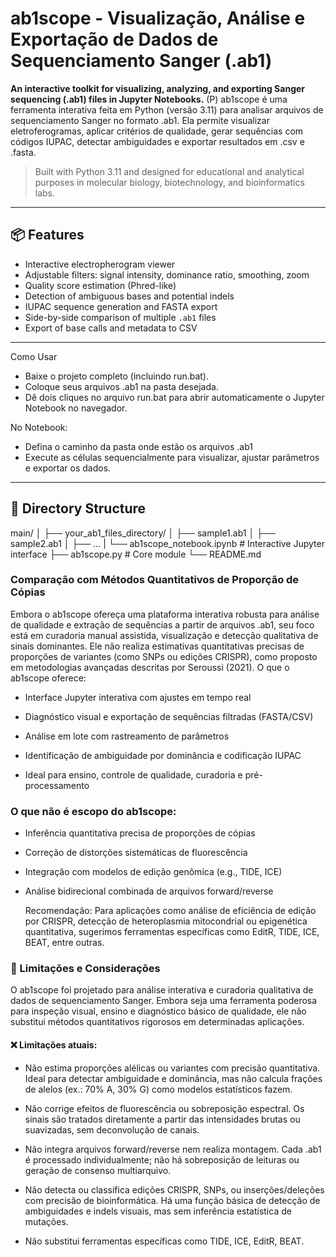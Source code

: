 # ab1scope - Visualização, Análise e Exportação de Dados de Sequenciamento Sanger (.ab1)

**An interactive toolkit for visualizing, analyzing, and exporting Sanger sequencing (.ab1) files in Jupyter Notebooks.**
(P) ab1scope é uma ferramenta interativa feita em Python (versão 3.11) para analisar arquivos de sequenciamento Sanger no formato .ab1. Ela permite visualizar eletroferogramas, aplicar critérios de qualidade, gerar sequências com códigos IUPAC, detectar ambiguidades e exportar resultados em .csv e .fasta.

> Built with Python 3.11 and designed for educational and analytical purposes in molecular biology, biotechnology, and bioinformatics labs.

---

## 📦 Features

- Interactive electropherogram viewer
- Adjustable filters: signal intensity, dominance ratio, smoothing, zoom
- Quality score estimation (Phred-like)
- Detection of ambiguous bases and potential indels
- IUPAC sequence generation and FASTA export
- Side-by-side comparison of multiple `.ab1` files
- Export of base calls and metadata to CSV

---
Como Usar
- Baixe o projeto completo (incluindo run.bat).
- Coloque seus arquivos .ab1 na pasta desejada.
- Dê dois cliques no arquivo run.bat para abrir automaticamente o Jupyter Notebook no navegador.

 No Notebook:

- Defina o caminho da pasta onde estão os arquivos .ab1
- Execute as células sequencialmente para visualizar, ajustar parâmetros e exportar os dados.
---

## 📁 Directory Structure
main/
│
├── your_ab1_files_directory/
│ ├── sample1.ab1
│ ├── sample2.ab1
│ ├── ...
| └── ab1scope_notebook.ipynb # Interactive Jupyter interface
├── ab1scope.py # Core module
└── README.md


### Comparação com Métodos Quantitativos de Proporção de Cópias

Embora o ab1scope ofereça uma plataforma interativa robusta para análise de qualidade e extração de sequências a partir de arquivos .ab1, seu foco está em curadoria manual assistida, visualização e detecção qualitativa de sinais dominantes. Ele não realiza estimativas quantitativas precisas de proporções de variantes (como SNPs ou edições CRISPR), como proposto em metodologias avançadas descritas por Seroussi (2021).
O que o ab1scope oferece:

- Interface Jupyter interativa com ajustes em tempo real

- Diagnóstico visual e exportação de sequências filtradas (FASTA/CSV)

- Análise em lote com rastreamento de parâmetros

- Identificação de ambiguidade por dominância e codificação IUPAC

- Ideal para ensino, controle de qualidade, curadoria e pré-processamento

### O que não é escopo do ab1scope:

- Inferência quantitativa precisa de proporções de cópias

- Correção de distorções sistemáticas de fluorescência

- Integração com modelos de edição genômica (e.g., TIDE, ICE)

- Análise bidirecional combinada de arquivos forward/reverse

    Recomendação: Para aplicações como análise de eficiência de edição por CRISPR, detecção de heteroplasmia mitocondrial ou epigenética quantitativa, sugerimos ferramentas específicas como EditR, TIDE, ICE, BEAT, entre outras.

### 🛑 Limitações e Considerações

O ab1scope foi projetado para análise interativa e curadoria qualitativa de dados de sequenciamento Sanger. Embora seja uma ferramenta poderosa para inspeção visual, ensino e diagnóstico básico de qualidade, ele não substitui métodos quantitativos rigorosos em determinadas aplicações.


#### ❌ Limitações atuais:

- Não estima proporções alélicas ou variantes com precisão quantitativa.
Ideal para detectar ambiguidade e dominância, mas não calcula frações de alelos (ex.: 70% A, 30% G) como modelos estatísticos fazem.

- Não corrige efeitos de fluorescência ou sobreposição espectral.
Os sinais são tratados diretamente a partir das intensidades brutas ou suavizadas, sem deconvolução de canais.

- Não integra arquivos forward/reverse nem realiza montagem.
    Cada .ab1 é processado individualmente; não há sobreposição de leituras ou geração de consenso multiarquivo.

- Não detecta ou classifica edições CRISPR, SNPs, ou inserções/deleções com precisão de bioinformática.
    Há uma função básica de detecção de ambiguidades e indels visuais, mas sem inferência estatística de mutações.

- Não substitui ferramentas específicas como TIDE, ICE, EditR, BEAT.
